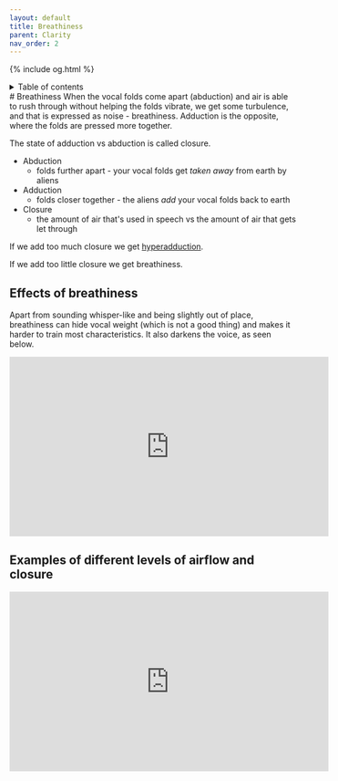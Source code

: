 ```yaml
---
layout: default
title: Breathiness
parent: Clarity
nav_order: 2
---
```

{% include og.html %}
<details closed markdown="block">
  <summary>
    Table of contents
  </summary>
{: .text-delta }
1. TOC
{:toc}
</details>
# Breathiness
When the vocal folds come apart (abduction) and air is able to rush through without helping the folds vibrate, we get some turbulence, and that is expressed as noise - breathiness. Adduction is the opposite, where the folds are pressed more together.

The state of adduction vs abduction is called closure.


- Abduction
  - folds further apart - your vocal folds get _taken away_ from earth by aliens
- Adduction
  - folds closer together - the aliens _add_ your vocal folds back to earth
- Closure
  - the amount of air that's used in speech vs the amount of air that gets let through


If we add too much closure we get [hyperadduction](/wiki/pages/various/hyperadduction).

If we add too little closure we get breathiness.


## Effects of breathiness
Apart from sounding whisper-like and being slightly out of place, breathiness can hide vocal weight (which is not a good thing) and makes it harder to train most characteristics. It also darkens the voice, as seen below.
<p align="left">
  <iframe width="560" height="315" src="https://www.youtube.com/embed/NX0UarljehM" title="YouTube video player" frameborder="0" allow="accelerometer; autoplay; clipboard-write; encrypted-media; gyroscope; picture-in-picture" allowfullscreen></iframe>
</p>

## Examples of different levels of airflow and closure
<p align="left">
  <iframe width="560" height="315" src="https://www.youtube.com/embed/m3tQt-yqYuw" title="YouTube video player" frameborder="0" allow="accelerometer; autoplay; clipboard-write; encrypted-media; gyroscope; picture-in-picture" allowfullscreen></iframe>
</p>
